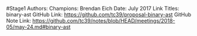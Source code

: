 #Stage1
Authors: 
Champions: Brendan Eich
Date: July 2017
Link Titles: binary-ast
GitHub Link: https://github.com/tc39/proposal-binary-ast
GitHub Note Link: https://github.com/tc39/notes/blob/HEAD/meetings/2018-05/may-24.md#binary-ast
